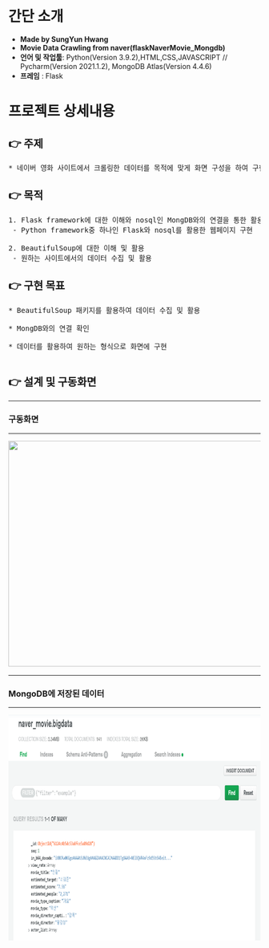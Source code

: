 # 간단 소개
- **Made by SungYun Hwang** 
- **Movie Data Crawling from naver(flaskNaverMovie_Mongdb)**
- **언어 및 작업툴**: Python(Version 3.9.2),HTML,CSS,JAVASCRIPT // Pycharm(Version 2021.1.2), MongoDB Atlas(Version 4.4.6)
- **프레임** : Flask

# 프로젝트 상세내용
## :point_right: 주제
<pre>
* 네이버 영화 사이트에서 크롤링한 데이터를 목적에 맞게 화면 구성을 하여 구현
</pre>

## :point_right: 목적
<pre>
1. Flask framework에 대한 이해와 nosql인 MongDB와의 연결을 통한 활용
 - Python framework중 하나인 Flask와 nosql를 활용한 웹페이지 구현<br>
2. BeautifulSoup에 대한 이해 및 활용
 - 원하는 사이트에서의 데이터 수집 및 활용
</pre>
<!-- 
## :point_right: 진행 순서
<pre>
1. 네이버 영화 사이트에서 필요한 정보 검색
 - 영화 제목, 영화 포스터, 별점, 랭킹 등<br>
2. 원하는 데이터를 크롤링하여 MongoDB에 저장
 - NoSqlDB인 MongoDB에 영화 관련 데이터를 저장<br>
3. MongoDB에 저장한 데이터를 Flask 기반의 프로젝트에서 임포트하여 한 눈에 볼 수 있게 구현
</pre>
 -->
## :point_right: 구현 목표
<pre>
* BeautifulSoup 패키지를 활용하여 데이터 수집 및 활용<br>
* MongDB와의 연결 확인<br>
* 데이터를 활용하여 원하는 형식으로 화면에 구현<br>
</pre>
## :point_right: 설계 및 구동화면
---
### **구동화면**<br>
---
<kbd><img src="../image/movie.gif"  width="1200" height="450"></kbd><br>

---
### **MongoDB에 저장된 데이터**<br>
---
<kbd><img src="../image/mongomovie.png"  width="1200" height="450"></kbd><br>
